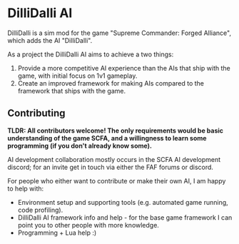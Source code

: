 # DilliDalli AI
DilliDalli is a sim mod for the game "Supreme Commander: Forged Alliance", which adds the AI "DilliDalli".

As a project the DilliDalli AI aims to achieve a two things:
1) Provide a more competitive AI experience than the AIs that ship with the game, with initial focus on 1v1 gameplay.
2) Create an improved framework for making AIs compared to the framework that ships with the game.

## Contributing
**TLDR: All contributors welcome!  The only requirements would be basic understanding of the game SCFA, and a willingness to learn some programming (if you don't already know some).**

AI development collaboration mostly occurs in the SCFA AI development discord; for an invite get in touch via either the FAF forums or discord.

For people who either want to contribute or make their own AI, I am happy to help with:
- Environment setup and supporting tools (e.g. automated game running, code profiling).
- DilliDalli AI framework info and help - for the base game framework I can point you to other people with more knowledge.
- Programming + Lua help :)

